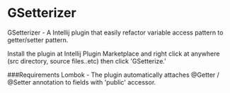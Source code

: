 # GSetterizer
GSetterizer - A Intellij plugin that easily refactor variable access pattern to getter/setter pattern.

Install the plugin at Intellij Plugin Marketplace and right click at anywhere (src directory, source files..etc) then click 'GSetterize.'

###Requirements
Lombok - The plugin automatically attaches @Getter / @Setter annotation to fields with 'public' accessor.
